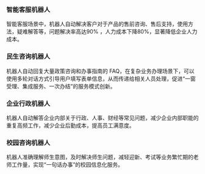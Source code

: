 ### 智能客服机器人
智能客服场景中，机器人自动解决客户对于产品的售前咨询、售后支持，使用方法，疑难解答等，问题解决率高达90% ，人力成本下降80%，显著降低企业人力成本。

### 民生咨询机器人
机器人自动回复大量政策咨询和办事指南的 FAQ，在复杂业务办理场景下，可以使用多轮对话方式引导用户填写表单信息，从而传递给相关人员处理，促进“一窗受理、集成服务、一次办结”的服务模式创新。

### 企业行政机器人
机器人自动解答企业内部关于行政、人事、财经等常见问题，减少企业内部职能的重复高频工作，减少企业后勤成本，提高员工满意度。

### 校园咨询机器人
机器人准确理解师生意图，及时解决师生问题，减轻迎新、考试等业务繁忙期的老师工作量，实现“一句话办事”的校园信息化服务。
